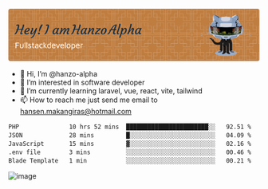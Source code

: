 ![Header](./github-header-image.png)

- 👋 Hi, I’m @hanzo-alpha
- 👀 I’m interested in software developer
- 🌱 I’m currently learning laravel, vue, react, vite, tailwind
- 📫 How to reach me just send me email to hansen.makangiras@hotmail.com 

<!---
hanzo-alpha/hanzo-alpha is a ✨ special ✨ repository because its `README.md` (this file) appears on your GitHub profile.
You can click the Preview link to take a look at your changes.
--->

<!--START_SECTION:waka-->

```txt
PHP              10 hrs 52 mins  ███████████████████████░░   92.51 %
JSON             28 mins         █░░░░░░░░░░░░░░░░░░░░░░░░   04.09 %
JavaScript       15 mins         ▓░░░░░░░░░░░░░░░░░░░░░░░░   02.16 %
.env file        3 mins          ░░░░░░░░░░░░░░░░░░░░░░░░░   00.46 %
Blade Template   1 min           ░░░░░░░░░░░░░░░░░░░░░░░░░   00.21 %
```

<!--END_SECTION:waka-->

![image](https://github.com/hanzo-alpha/hanzo-alpha/assets/111342797/c4bd2977-6123-4017-8652-6e166259b484)

